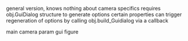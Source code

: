 
general version, knows nothing about camera specifics
requires obj.GuiDialog structure to generate options
certain properties can trigger regeneration of options by calling
obj.build_Guidialog via a callback


main camera param gui figure
